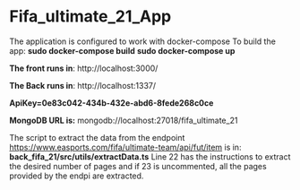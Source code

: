 # Fifa_ultimate_21_App

The application is configured to work with docker-compose
To build the app:
**sudo docker-compose build**
**sudo docker-compose up**

**The front runs in**:
http://localhost:3000/

**The Back runs in**:
http://localhost:1337/

**ApiKey=0e83c042-434b-432e-abd6-8fede268c0ce**

**MongoDB URL is:**
mongodb://localhost:27018/fifa_ultimate_21

The script to extract the data from the endpoint https://www.easports.com/fifa/ultimate-team/api/fut/item is in:
**back_fifa_21/src/utils/extractData.ts** Line 22 has the instructions to extract the desired number of pages and if 23 is uncommented, all the pages provided by the endpi are extracted.

